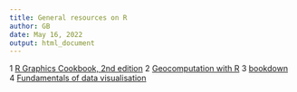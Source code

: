 ```yaml
---
title: General resources on R
author: GB
date: May 16, 2022
output: html_document 
---
```

1 [R Graphics Cookbook, 2nd edition](https://r-graphics.org/)
2 [Geocomputation with R](https://geocompr.robinlovelace.net/)
3 [bookdown](https://bookdown.org/yihui/bookdown/) 
4 [Fundamentals of data visualisation](https://clauswilke.com/dataviz/)

